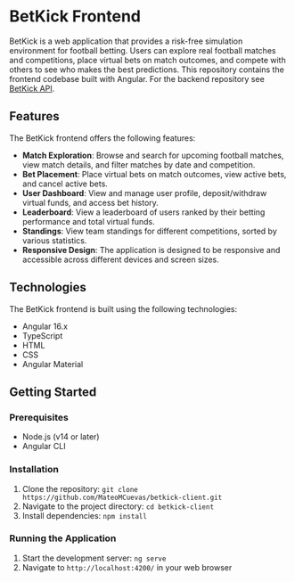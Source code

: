 # BetKick Frontend

BetKick is a web application that provides a risk-free simulation environment for football betting. Users can explore real football matches and competitions, place virtual bets on match outcomes, and compete with others to see who makes the best predictions. This repository contains the frontend codebase built with Angular. For the backend repository see [BetKick API](https://github.com/LeandroFernandezRuhl/betkick-api).

## Features

The BetKick frontend offers the following features:

- **Match Exploration**: Browse and search for upcoming football matches, view match details, and filter matches by date and competition.
- **Bet Placement**: Place virtual bets on match outcomes, view active bets, and cancel active bets.
- **User Dashboard**: View and manage user profile, deposit/withdraw virtual funds, and access bet history.
- **Leaderboard**: View a leaderboard of users ranked by their betting performance and total virtual funds.
- **Standings**: View team standings for different competitions, sorted by various statistics.
- **Responsive Design**: The application is designed to be responsive and accessible across different devices and screen sizes.

## Technologies

The BetKick frontend is built using the following technologies:

- Angular 16.x
- TypeScript
- HTML
- CSS
- Angular Material

## Getting Started

### Prerequisites

- Node.js (v14 or later)
- Angular CLI

### Installation

1. Clone the repository: `git clone https://github.com/MateoMCuevas/betkick-client.git`
2. Navigate to the project directory: `cd betkick-client`
3. Install dependencies: `npm install`

### Running the Application

1. Start the development server: `ng serve`
2. Navigate to `http://localhost:4200/` in your web browser
